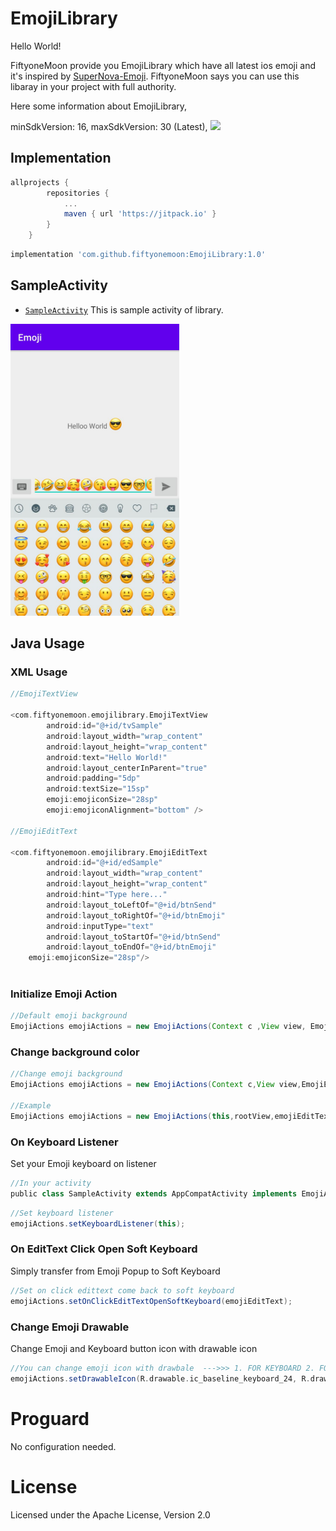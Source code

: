 # EmojiLibrary
Hello World!

FiftyoneMoon provide you EmojiLibrary which have all latest ios emoji and it's inspired by [SuperNova-Emoji](https://github.com/hani-momanii/SuperNova-Emoji).
FiftyoneMoon says you can use this libaray in your project with full authority.

Here some information about EmojiLibrary,

minSdkVersion: 16,
maxSdkVersion: 30 (Latest),
[![](https://jitpack.io/v/fiftyonemoon/EmojiLibrary.svg)](https://jitpack.io/#fiftyonemoon/EmojiLibrary)

## Implementation

```groovy
allprojects {
		repositories {
			...
			maven { url 'https://jitpack.io' }
		}
	}
```

```groovy
implementation 'com.github.fiftyonemoon:EmojiLibrary:1.0'
```

## SampleActivity
- [`SampleActivity`](app/src/main/java/com/fiftyonemoon/SampleActivity.java) This is sample activity of library. 

<img src="./Images/ios_emoji.jpeg" alt="Normal Keyboard" width="270">


## Java Usage

### XML Usage
```groovy
//EmojiTextView 

<com.fiftyonemoon.emojilibrary.EmojiTextView
        android:id="@+id/tvSample"
        android:layout_width="wrap_content"
        android:layout_height="wrap_content"
        android:text="Hello World!"
        android:layout_centerInParent="true"
        android:padding="5dp"
        android:textSize="15sp"
        emoji:emojiconSize="28sp"
        emoji:emojiconAlignment="bottom" />
	
//EmojiEditText

<com.fiftyonemoon.emojilibrary.EmojiEditText
        android:id="@+id/edSample"
        android:layout_width="wrap_content"
        android:layout_height="wrap_content"
        android:hint="Type here..."
        android:layout_toLeftOf="@+id/btnSend"
        android:layout_toRightOf="@+id/btnEmoji"
        android:inputType="text"
        android:layout_toStartOf="@+id/btnSend"
        android:layout_toEndOf="@+id/btnEmoji"
	emoji:emojiconSize="28sp"/>
	
```
### Initialize Emoji Action

```groovy
//Default emoji background
EmojiActions emojiActions = new EmojiActions(Context c ,View view, EmojiEditText emojiEditText, ImageButton emojiButton);
```

### Change background color

```groovy
//Change emoji background
EmojiActions emojiActions = new EmojiActions(Context c,View view,EmojiEditText emojiEditText,ImageButton emojiButton,String iconPressedColor,String tabsColor,String backgroundColor);

//Example
EmojiActions emojiActions = new EmojiActions(this,rootView,emojiEditText,emojiButton,"#495C66","#FF4081","#FFFFFF");
```

### On Keyboard Listener
Set your Emoji keyboard on listener

```groovy
//In your activity
public class SampleActivity extends AppCompatActivity implements EmojiActions.KeyboardListener
```

```groovy
//Set keyboard listener
emojiActions.setKeyboardListener(this);
```
### On EditText Click Open Soft Keyboard
Simply transfer from Emoji Popup to Soft Keyboard 

```groovy
//Set on click edittext come back to soft keyboard
emojiActions.setOnClickEditTextOpenSoftKeyboard(emojiEditText);
```

### Change Emoji Drawable
Change Emoji and Keyboard button icon with drawable icon

```groovy
//You can change emoji icon with drawbale  --->>> 1. FOR KEYBOARD 2. FOR EMOJI ICON
emojiActions.setDrawableIcon(R.drawable.ic_baseline_keyboard_24, R.drawable.ic_baseline_emoji_emotions_24);
```

# Proguard

No configuration needed.

# License

Licensed under the Apache License, Version 2.0
